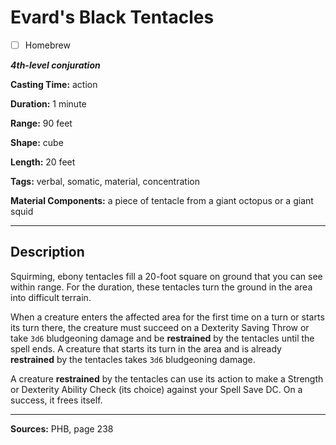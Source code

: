 # Evard's Black Tentacles

- [ ] Homebrew

***4th-level conjuration***

**Casting Time:** action

**Duration:** 1 minute

**Range:** 90 feet

**Shape:** cube

**Length:** 20 feet

**Tags:** verbal, somatic, material, concentration

**Material Components:** a piece of tentacle from a giant octopus or a giant squid

---

## Description
Squirming, ebony tentacles fill a 20-foot square on ground that you can see within range.
For the duration, these tentacles turn the ground in the area into difficult terrain.

When a creature enters the affected area for the first time on a turn or starts its turn there, the creature must succeed on a Dexterity Saving Throw or take `3d6` bludgeoning damage and be **restrained** by the tentacles until the spell ends.
A creature that starts its turn in the area and is already **restrained** by the tentacles takes `3d6` bludgeoning damage.

A creature **restrained** by the tentacles can use its action to make a Strength or Dexterity Ability Check (its choice) against your Spell Save DC.
On a success, it frees itself.

---

**Sources:** PHB, page 238

<!-- QA Pass: Very Poor 👎 -->
